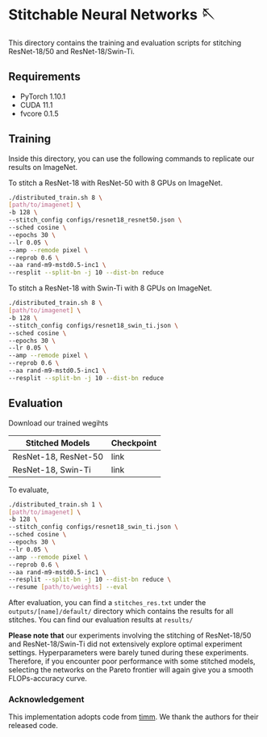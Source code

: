 # Stitchable Neural Networks 🪡

This directory contains the training and evaluation scripts for stitching ResNet-18/50 and ResNet-18/Swin-Ti.



## Requirements

* PyTorch 1.10.1
* CUDA 11.1
* fvcore 0.1.5



## Training

Inside this directory, you can use the following commands to replicate our results on ImageNet.

To stitch a ResNet-18 with ResNet-50 with 8 GPUs on ImageNet.
```bash
./distributed_train.sh 8 \
[path/to/imagenet] \
-b 128 \
--stitch_config configs/resnet18_resnet50.json \
--sched cosine \
--epochs 30 \
--lr 0.05 \
--amp --remode pixel \
--reprob 0.6 \
--aa rand-m9-mstd0.5-inc1 \
--resplit --split-bn -j 10 --dist-bn reduce
```


To stitch a ResNet-18 with Swin-Ti with 8 GPUs on ImageNet.
```bash
./distributed_train.sh 8 \
[path/to/imagenet] \
-b 128 \
--stitch_config configs/resnet18_swin_ti.json \
--sched cosine \
--epochs 30 \
--lr 0.05 \
--amp --remode pixel \
--reprob 0.6 \
--aa rand-m9-mstd0.5-inc1 \
--resplit --split-bn -j 10 --dist-bn reduce
```



## Evaluation

Download our trained wegihts

| Stitched Models      | Checkpoint |
| -------------------- |------------|
| ResNet-18, ResNet-50 | link       |
| ResNet-18, Swin-Ti   | link       |



To evaluate, 


```bash
./distributed_train.sh 1 \
[path/to/imagenet] \
-b 128 \
--stitch_config configs/resnet18_swin_ti.json \
--sched cosine \
--epochs 30 \
--lr 0.05 \
--amp --remode pixel \
--reprob 0.6 \
--aa rand-m9-mstd0.5-inc1 \
--resplit --split-bn -j 10 --dist-bn reduce \
--resume [path/to/weights] --eval
```

After evaluation, you can find a `stitches_res.txt` under the `outputs/[name]/default/` directory which contains the results for all stitches.  You can find our evaluation results at `results/`

**Please note that** our experiments involving the stitching of ResNet-18/50 and ResNet-18/Swin-Ti did not extensively explore optimal experiment settings. Hyperparameters were barely tuned during these experiments. Therefore, if you encounter poor performance with some stitched models, selecting the networks on the Pareto frontier will again give you a smooth FLOPs-accuracy curve.



### Acknowledgement

This implementation adopts code from [timm](https://github.com/huggingface/pytorch-image-models). We thank the authors for their released code.
